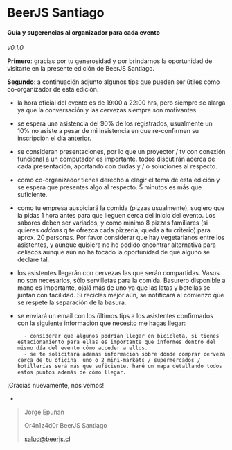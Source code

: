 BeerJS Santiago
===

#### Guía y sugerencias al organizador para cada evento
*v0.1.0*

**Primero**: gracias por tu generosidad y por brindarnos la oportunidad de visitarte en la presente edición de BeerJS Santiago.

**Segundo**: a continuación adjunto algunos tips que pueden ser útiles como co-organizador de esta edición.

- la hora oficial del evento es de 19:00 a 22:00 hrs, pero siempre se alarga ya que la conversación y las cervezas siempre son motivantes.
- se espera una asistencia del 90% de los registrados, usualmente un 10% no asiste a pesar de mi insistencia en que re-confirmen su inscripción el día anterior.
- se consideran presentaciones, por lo que un proyector / tv con conexión funcional a un computador es importante. todos discutirán acerca de cada presentación, aportando con dudas y / o soluciones al respecto.
- como co-organizador tienes derecho a elegir el tema de esta edición y se espera que presentes algo al respecto. 5 minutos es más que suficiente.
- como tu empresa auspiciará la comida (pizzas usualmente), sugiero que la pidas 1 hora antes para que lleguen cerca del inicio del evento. Los sabores deben ser variados, y como mínimo 8 pizzas familiares (si quieres *addons* q te ofrezca cada pizzería, queda a tu criterio) para aprox. 20 personas. Por favor considerar que hay vegetarianos entre los asistentes, y aunque quisiera no he podido encontrar alternativa para celíacos aunque aún no ha tocado la oportunidad de que alguno se declare tal.
- los asistentes llegarán con cervezas las que serán compartidas. Vasos no son necesarios, sólo servilletas para la comida. Basurero disponible a mano es importante, ojalá más de uno ya que las latas y botellas se juntan con facilidad. Si reciclas mejor aún, se notificará al comienzo que se respete la separación de la basura.
- se enviará un email con los últimos tips a los asistentes confirmados con la siguiente información que necesito me hagas llegar:

        - considerar que algunos podrían llegar en bicicleta, si tienes estacionamiento para ellas es importante que informes dentro del mismo día del evento cómo acceder a ellos.
        - se te solicitará ademas información sobre dónde comprar cerveza cerca de tu oficina. uno o 2 mini-markets / supermercados / botillerías será más que suficiente. haré un mapa detallando todos estos puntos además de cómo llegar.

¡Gracias nuevamente, nos vemos!

-
> Jorge Epuñan
> 
> Or4n1z4d0r BeerJS Santiago
> 
> salud@beerjs.cl
